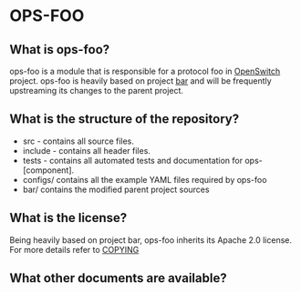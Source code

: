 OPS-FOO
=======

What is ops-foo?
----------------
<!-- description of the repo -->
ops-foo is a module that is responsible for a protocol foo in [OpenSwitch](http://www.openswitch.net) project.
ops-foo is heavily based on project [bar](http://bar.net) and will be frequently upstreaming its changes to the parent project.

What is the structure of the repository?
----------------------------------------
<!-- explain what user is supposed to know about the repo structure -->
* src - contains all source files.
* include - contains all header files.
* tests - contains all automated tests and documentation for ops-[component].
* configs/ contains all the example YAML files required by ops-foo
* bar/ contains the modified parent project sources

What is the license?
--------------------
Being heavily based on project bar, ops-foo inherits its Apache 2.0 license. For more details refer to [COPYING](COPYING)

What other documents are available?
-----------------------------------
<!-- Add links to any documentation that exists in the repository>
For the high level design of ops-[foo], refer to [DESIGN](DESIGN.md)
For answers to common questions, read [FAQ](FAQ.md)
For what has changed since last release, refer to [NEWS](NEWS)
For the current list of contributors and maintainers, refer to [AUTHORS](AUTHORS)

For general information about OpenSwitch project refer to http://www.openswitch.net

